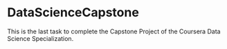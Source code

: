 # DataScienceCapstone
This is the last task to complete the Capstone Project of the Coursera Data Science Specialization.
